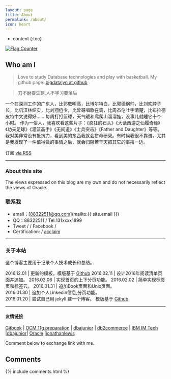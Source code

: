 ```yaml
---
layout: page
title: About
permalink: /about/
icon: heart
---
```


* content
{:toc}


<a href="https://info.flagcounter.com/o8Sp"><img src="https://s01.flagcounter.com/count2/o8Sp/bg_C9EAFF/txt_000000/border_AFC1CC/columns_2/maxflags_10/viewers_0/labels_0/pageviews_0/flags_0/percent_0/" alt="Flag Counter" border="0"></a>


## Who am I

> Love to study Database technologies and play with basketball.
> My github page: [bigdatalyn at github](https://github.com/bigdatalyn)


> 刀不磨要生锈,人不学习要落后

一个在深圳工作的广东人，比郭敬明高，比博尔特白，比郭德纲帅，比刘欢脖子长，比巩汉林结实，比刘翔痘少，比曾哥唱歌在调，比周杰伦吐字清楚，比布拉德皮特中文说得好……
每周打打篮球，天气暖和爬爬山溜溜娃，没事儿就睡它十个小时。
作为一俗人，我喜欢看这些片子：《疯狂的石头》《大话西游之仙履奇缘》《功夫足球》《灌篮高手》《无间道》《士兵突击》《Father and Daughter》等等。
我对美非常没有抵抗力，看到美的东西我就会拼命研究。有时候我很不靠谱，尤其是我发现了一件值得做的事情之后，就会归隐若干天把其它的事撂一边。

<p class="rss-subscribe">订阅 <a href="{{ "/feed.xml" | prepend: site.baseurl }}">via RSS</a></p>



---

### About this site

The views expressed on this blog are my own and do not necessarily reflect the views of Oracle.


### 联系我

* email：[88322511@qq.com](mailto:{{ site.email }})
* QQ：88322511 / Tel:131xxxx1899
* Tweet / <a href="https://twitter.com/{{site.twitter_username}}" title="Twitter"><i class="fa fa-twitter" aria-hidden="true"></i></a> / Facebook / <a href="https://www.facebook.com/{{site.facebook_username}}" title="Facebook"><i class="fa fa-facebook" aria-hidden="true"></i></a> 
* Certification: / <a href="https://www.youracclaim.com/user/hong-lin.cn" title="cclaim">acclaim</a>

<script src="//platform.linkedin.com/in.js" type="text/javascript"></script>
<script type="IN/MemberProfile" data-id="    https://cn.linkedin.com/in/lin-hong-79a392100" data-format="inline" data-related="false"></script>

---

### 关于本站   

这个博客主要用于记录个人技术成长和总结。

2016.12.01          |  更新的模板。模版基于  [Github](http://gaohaoyang.github.io/)
2016.02.11          |  设计2016年阅读清单页面并追加。
2016.02.06          |  实现首页的上下分页功能。
2016.02.02          |  简单实现标签页和标签云。 
2016.01.31          |  追加Book页面和Unix页面。  
2016.01.30          |  追加个人Linkedin信息,分页功能。   
2016.01.20          |  尝试自己用 jekyll 建一个博客。 模版基于  [Github](http://gaohaoyang.github.io/)

---

#### 友情链接

[Gitbook](http://git-scm.com/book/zh/v2) \| [OCM 11g preparation](http://www.dbarj.com.br/en/ocm-11g-preparation/) \| [dbajunior](http://www.dbajunior.com/ocm/) \| [db2commerce](http://db2commerce.com) \| [IBM IM Tech](http://www.ibm.com/developerworks/data/library/) \|[dbajunior](http://www.dbajunior.com/ocm/)\| [Oracle](https://oracle-base.com/blog/) \|[jonathanlewis](https://jonathanlewis.wordpress.com/all-postings/)

Comment below to exchange link with me.  

## Comments

{% include comments.html %}


